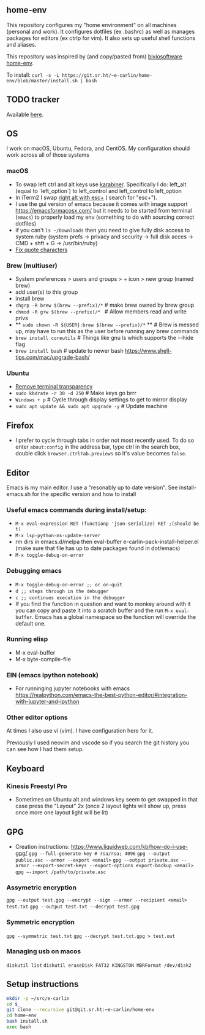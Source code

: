 ## home-env
This repository configures my "home environment" on all machines
(personal and work). It configures dotfiles (ex .bashrc) as well as
manages packages for editors (ex ctrlp for vim). It also sets up
useful shell functions and aliases.

This repository was inspired by (and copy/pasted from) [biviosoftware
home-env](https://github.com/biviosoftware/home-env).

To install: `curl -s -L
https://git.sr.ht/~e-carlin/home-env/blob/master/install.sh | bash`

## TODO tracker
Available [here](https://todo.sr.ht/~e-carlin/home-env).

## OS
I work on macOS, Ubuntu, Fedora, and CentOS. My configuration should
work across all of those systems

### macOS
- To swap left ctrl and alt keys use
[karabiner](https://pqrs.org/osx/karabiner/).  Specifically I do:
left\_alt (equal to \`left_option\`) to left\_control and
left\_control to left\_option
- In iTerm2 I swap [right alt with
esc+](https://www.iterm2.com/faq.html) ( search for "esc+").
- I use the gui version of emacs because it comes with image support
  https://emacsformacosx.com/ but it needs to be started from terminal
  (`emacs`) to properly load my env (something to do with sourcing
  correct dotfiles)
- if you can't `ls ~/Downloads` then you need to give fully disk
  access to system ruby (system prefs -> privacy and security -> full
  disk acces -> CMD + shft + G -> /usr/bin/ruby)
- [Fix quote
  characters](https://osxdaily.com/2014/04/10/change-quote-style-mac-os-x/)

### Brew (multiuser)
- System preferences > users and groups > + icon > new group (named
  brew)
- add user(s) to this group
- install brew
- `chgrp -R brew $(brew --prefix)/*` # make brew owned by brew group
- `chmod -R g+w $(brew --prefix)/* ` # Allow members read and write
  privs
- ** `sudo chown -R ${USER}:brew $(brew --prefix)/*` ** # Brew is
  messed up, may have to run this as the user before running any brew
  commands
- `brew install coreutils` # Things like gnu ls which supports the
  --hide flag
- `brew install bash` # update to newer bash
  https://www.shell-tips.com/mac/upgrade-bash/

### Ubuntu
- [Remove terminal
  transparency](https://askubuntu.com/questions/1076036/how-to-remove-all-window-transparency-effects)
- `sudo kbdrate -r 30 -d 250` # Make keys go brrr
- `Windows + p` # Cycle through display settings to get to mirror
  display
- `sudo apt update && sudo apt upgrade -y` # Update machine

## Firefox
- I prefer to cycle through tabs in order not most recently used. To
do so enter `about:config` in the address bar, type ctrl in the search
box, double click `browser.ctrlTab.previews` so it's value becomes
`false`.


## Editor
Emacs is my main editor. I use a "resonably up to date version". See
install-emacs.sh for the specific version and how to install
### Useful emacs commands during install/setup:
- `M-x eval-expression RET (functionp 'json-serialize) RET ;(should be
  t)`
- `M-x lsp-python-ms-update-server`
- rm dirs in emacs.d/melpa then eval-buffer
e-carlin-pack-install-helper.el (make sure that file has up to date
packages found in dot/emacs)
- `M-x toggle-debug-on-error`
### Debugging emacs
- `M-x toggle-debug-on-error ;; or on-quit`
- `d ;; steps through in the debugger`
- `c ;; continues execution in the debugger`
- If you find the function in question and want to monkey around with
  it you can copy and paste it into a scratch buffer and the run `M-x
  eval-buffer`. Emacs has a global namespace so the function will
  override the default one.
### Running elisp
- M-x eval-buffer
- M-x byte-compile-file

### EIN (emacs ipython notebook)
- For runninging jupyter notebooks with emacs
  https://realpython.com/emacs-the-best-python-editor/#integration-with-jupyter-and-ipython

### Other editor options
At times I also use vi (vim). I have configuration here for it.

Previously I used neovim and vscode so if you search the git history
you can see how I had them setup.

## Keyboard
### Kinesis Freestyl Pro
- Sometimes on Ubuntu alt and windows key seem to get swapped in that
  case press the "Layout" 2x (once 2 layout lights will show up, press
  once more one layout light will be lit)

## GPG
- Creation instructions:
https://www.liquidweb.com/kb/how-do-i-use-gpg/ `gpg
--full-generate-key # rsa/rsa; 4096` `gpg --output public.asc --armor
--export <email>` `gpg --output private.asc --armor
--export-secret-keys --export-options export-backup <email>` `gpg
—-import /path/to/private.asc`

### Assymetric encryption
`gpg --output test.gpg --encrypt --sign --armor --recipient <email>
test.txt` `gpg --output test.txt --decrypt test.gpg`

### Symmetric encryption
`gpg --symmetric test.txt` `gpg --decrypt test.txt.gpg > test.out`

### Managing usb on macos
`diskutil list` `diskutil eraseDisk FAT32 KINGSTON MBRFormat
/dev/disk2`

## Setup instructions
```bash
mkdir -p ~/src/e-carlin
cd $_
git clone --recursive git@git.sr.ht:~e-carlin/home-env
cd home-env
bash install.sh
exec bash
```
